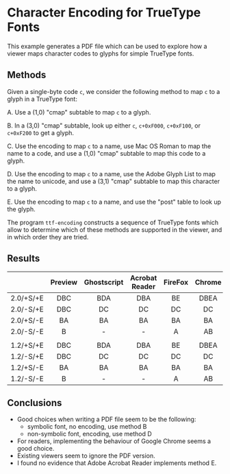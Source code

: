 Character Encoding for TrueType Fonts
=====================================

This example generates a PDF file which can be used to explore how
a viewer maps character codes to glyphs for simple TrueType fonts.

Methods
-------

Given a single-byte code `c`, we consider the following method to map `c`
to a glyph in a TrueType font:

A. Use a (1,0) "cmap" subtable to map `c` to a glyph.

B. In a (3,0) "cmap" subtable, look up either `c`, `c+0xF000`, `c+0xF100`,
   or `c+0xF200` to get a glyph.

C. Use the encoding to map `c` to a name, use Mac OS Roman to map the name to
   a code, and use a (1,0) "cmap" subtable to map this code to a glyph.

D. Use the encoding to map `c` to a name, use the Adobe Glyph List to map the
   name to unicode, and use a (3,1) "cmap" subtable to map this character to a
   glyph.

E. Use the encoding to map `c` to a name, and use the "post" table to look
   up the glyph.

The program `ttf-encoding` constructs a sequence of TrueType fonts which allow
to determine which of these methods are supported in the viewer, and in which
order they are tried.


Results
-------

|           | Preview  |  Ghostscript  |  Acrobat Reader  |  FireFox  | Chrome  |
| :-------: | :------: | :-----------: | :--------------: | :-------: | :-----: |
| 2.0/+S/+E | DBC      |  BDA          |  DBA             |  BE       |  DBEA   | B
| 2.0/-S/+E | DBC      |  DC           |  DC              |  DC       |  DC     | C
| 2.0/+S/-E | BA       |  BA           |  BA              |  BA       |  BA     | BA
| 2.0/-S/-E | B        |  -            |  -               |  A        |  AB     | -
|           |          |               |                  |           |         |
| 1.2/+S/+E | DBC      |  BDA          |  DBA             |  BE       |  DBEA   |
| 1.2/-S/+E | DBC      |  DC           |  DC              |  DC       |  DC     |
| 1.2/+S/-E | BA       |  BA           |  BA              |  BA       |  BA     |
| 1.2/-S/-E | B        |  -            |  -               |  A        |  AB     |


Conclusions
-----------

- Good choices when writing a PDF file seem to be the following:
  - symbolic font, no encoding, use method B
  - non-symbolic font, encoding, use method D
- For readers, implementing the behaviour of Google Chrome seems a good choice.
- Existing viewers seem to ignore the PDF version.
- I found no evidence that Adobe Acrobat Reader implements method E.
